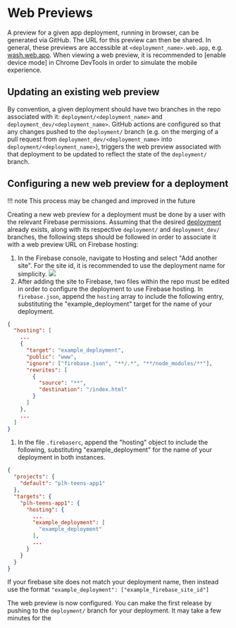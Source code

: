 # Web Previews

A preview for a given app deployment, running in browser, can be generated via GitHub. The URL for this preview can then be shared. In general, these previews are accessible at `<deployment_name>.web.app`, e.g. [wash.web.app](https://wash.web.app/). When viewing a web preview, it is recommended to [enable device mode] in Chrome DevTools in order to simulate the mobile experience.

## Updating an existing web preview
By convention, a given deployment should have two branches in the repo associated with it: `deployment/<deployment_name>` and `deployment_dev/<deployment_name>`. GitHub actions are configured so that any changes pushed to the `deployment/` branch (e.g. on the merging of a pull request from `deployment_dev/<deployment_name>` into `deployment/<deployment_name>`), triggers the web preview associated with that deployment to be updated to reflect the state of the `deployment/` branch.

## Configuring a new web preview for a deployment
!!! note
    This process may be changed and improved in the future

Creating a new web preview for a deployment must be done by a user with the relevant Firebase permissions. Assuming that the desired [deployment](../deployments/#customise-configuration) already exists, along with its respective `deployment/` and `deployment_dev/` branches, the following steps should be followed in order to associate it with a web preview URL on Firebase hosting:

1. In the Firebase console, navigate to Hosting and select "Add another site". For the site id, it is recommended to use the deployment name for simplicity.
  ![](images/firebase-hosting-add-site.png)
2. After adding the site to Firebase, two files within the repo must be edited in order to configure the deployment to use Firebase hosting. In `firebase.json`, append the `hosting` array to include the following entry, substituting the "example_deployment" target for the name of your deployment.
``` json
{
  "hosting": [
    ...
    {
      "target": "example_deployment",
      "public": "www",
      "ignore": ["firebase.json", "**/.*", "**/node_modules/**"],
      "rewrites": [
        {
          "source": "**",
          "destination": "/index.html"
        }
      ]
    },
    ...
  ]
}
```
1. In the file `.firebaserc`, append the "hosting" object to include the following, substituting "example_deployment" for the name of your deployment in both instances.
``` json
{
  "projects": {
    "default": "plh-teens-app1"
  },
  "targets": {
    "plh-teens-app1": {
      "hosting": {
        ...
        "example_deployment": [
          "example_deployment"
        ],
        ...
      }
    }
  }
}
```
If your firebase site does not match your deployment name, then instead use the format `"example_deployment": ["example_firebase_site_id"]`

The web preview is now configured. You can make the first release by pushing to the `deployment/` branch for your deployment. It may take a few minutes for the 